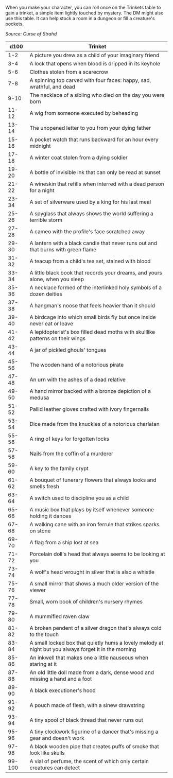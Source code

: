 When you make your character, you can roll once on the Trinkets table to gain a trinket, a simple item lightly touched by mystery. The DM might also use this table. It can help stock a room in a dungeon or fill a creature's pockets.

*Source: Curse of Strahd*

| d100   | Trinket                                                                                               |
| ------ | ----------------------------------------------------------------------------------------------------- |
| 1-2    | A picture you drew as a child of your imaginary friend                                                |
| 3-4    | A lock that opens when blood is dripped in its keyhole                                                |
| 5-6    | Clothes stolen from a scarecrow                                                                       |
| 7-8    | A spinning top carved with four faces: happy, sad, wrathful, and dead                                 |
| 9-10   | The necklace of a sibling who died on the day you were born                                           |
| 11-12  | A wig from someone executed by beheading                                                              |
| 13-14  | The unopened letter to you from your dying father                                                     |
| 15-16  | A pocket watch that runs backward for an hour every midnight                                          |
| 17-18  | A winter coat stolen from a dying soldier                                                             |
| 19-20  | A bottle of invisible ink that can only be read at sunset                                             |
| 21-22  | A wineskin that refills when interred with a dead person for a night                                  |
| 23-34  | A set of silverware used by a king for his last meal                                                  |
| 25-26  | A spyglass that always shows the world suffering a terrible storm                                     |
| 27-28  | A cameo with the profile's face scratched away                                                        |
| 29-30  | A lantern with a black candle that never runs out and that burns with green flame                     |
| 31-32  | A teacup from a child's tea set, stained with blood                                                   |
| 33-34  | A little black book that records your dreams, and yours alone, when you sleep                         |
| 35-36  | A necklace formed of the interlinked holy symbols of a dozen deities                                  |
| 37-38  | A hangman's noose that feels heavier than it should                                                   |
| 39-40  | A birdcage into which small birds fly but once inside never eat or leave                              |
| 41-42  | A lepidopterist's box filled dead moths with skulllike patterns on their wings                        |
| 43-44  | A jar of pickled ghouls' tongues                                                                      |
| 45-56  | The wooden hand of a notorious pirate                                                                 |
| 47-48  | An urn with the ashes of a dead relative                                                              |
| 49-50  | A hand mirror backed with a bronze depiction of a medusa                                              |
| 51-52  | Pallid leather gloves crafted with ivory fingernails                                                  |
| 53-54  | Dice made from the knuckles of a notorious charlatan                                                  |
| 55-56  | A ring of keys for forgotten locks                                                                    |
| 57-58  | Nails from the coffin of a murderer                                                                   |
| 59-60  | A key to the family crypt                                                                             |
| 61-62  | A bouquet of funerary flowers that always looks and smells fresh                                      |
| 63-64  | A switch used to discipline you as a child                                                            |
| 65-66  | A music box that plays by itself whenever someone holding it dances                                   |
| 67-68  | A walking cane with an iron ferrule that strikes sparks on stone                                      |
| 69-70  | A flag from a ship lost at sea                                                                        |
| 71-72  | Porcelain doll's head that always seems to be looking at you                                          |
| 73-74  | A wolf's head wrought in silver that is also a whistle                                                |
| 75-76  | A small mirror that shows a much older version of the viewer                                          |
| 77-78  | Small, worn book of children's nursery rhymes                                                         |
| 79-80  | A mummified raven claw                                                                                |
| 81-82  | A broken pendent of a silver dragon that's always cold to the touch                                   |
| 83-84  | A small locked box that quietly hums a lovely melody at night but you always forget it in the morning |
| 85-86  | An inkwell that makes one a little nauseous when staring at it                                        |
| 87-88  | An old little doll made from a dark, dense wood and missing a hand and a foot                         |
| 89-90  | A black executioner's hood                                                                            |
| 91-92  | A pouch made of flesh, with a sinew drawstring                                                        |
| 93-94  | A tiny spool of black thread that never runs out                                                      |
| 95-96  | A tiny clockwork figurine of a dancer that's missing a gear and doesn't work                          |
| 97-98  | A black wooden pipe that creates puffs of smoke that look like skulls                                 |
| 99-100 | A vial of perfume, the scent of which only certain creatures can detect                               |